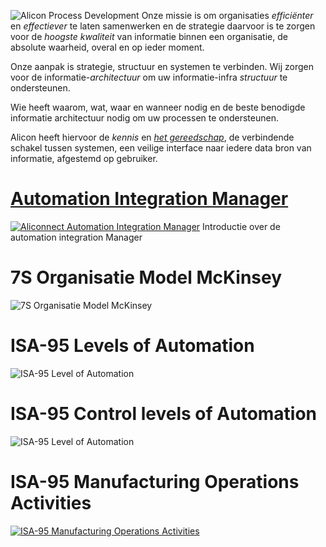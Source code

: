 ![Alicon Process Development](img/alicon-process-development.png)
Onze missie is om organisaties _efficiënter_ en _effectiever_ te laten samenwerken en de strategie daarvoor is te zorgen voor de _hoogste kwaliteit_ van informatie binnen een organisatie, de absolute waarheid, overal en op ieder moment.

Onze aanpak is strategie, structuur en systemen te verbinden. Wij zorgen voor de informatie-_architectuur_ om uw informatie-infra _structuur_ te ondersteunen.

Wie heeft waarom, wat, waar en wanneer nodig en de beste benodigde informatie architectuur nodig om uw processen te ondersteunen.

Alicon heeft hiervoor de _kennis_ en [_het gereedschap_](//aliconnect.github.io/aliconnect), de verbindende schakel tussen systemen, een veilige interface naar iedere data bron van informatie, afgestemd op gebruiker.


# [Automation Integration Manager](//aliconnect.nl/wiki/aim-automation-integration-manager)

[![Aliconnect Automation Integration Manager](https://aliconnect.nl/img/aim-automation-integration-manager.png)](//aliconnect.nl/wiki/aim-automation-integration-manager)
Introductie over de automation integration Manager

# 7S Organisatie Model McKinsey

![7S Organisatie Model McKinsey](/assets/img/mckinsey-7s.png)

# ISA-95 Levels of Automation

![ISA-95 Level of Automation](/assets/img/isa95-levels-of-automation.png)

# ISA-95 Control levels of Automation

![ISA-95 Level of Automation](/assets/img/isa95-control-levels-of-automation.png)

# ISA-95 Manufacturing Operations Activities

[![ISA-95 Manufacturing Operations Activities](/assets/img/isa95-manufacturing-operations-activities.png)](wiki/isa95-manufacturing-operations-activities)
